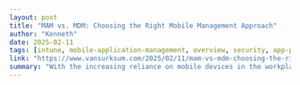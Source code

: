 ```yaml
---
layout: post
title: "MAM vs. MDM: Choosing the Right Mobile Management Approach"
author: "Kenneth"
date: 2025-02-11
tags: [intune, mobile-application-management, overview, security, app-protection-policies]
link: "https://www.vansurksum.com/2025/02/11/mam-vs-mdm-choosing-the-right-mobile-management-approach/?utm_source=rss&utm_medium=rss&utm_campaign=mam-vs-mdm-choosing-the-right-mobile-management-approach"
summary: "With the increasing reliance on mobile devices in the workplace, organizations must choose the right strategy to manage and secure corporate data. Microsoft offers two primary options: Mobile Appli..."
---
```

